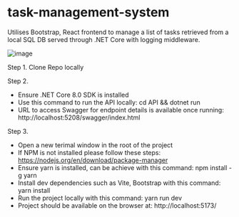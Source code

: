 # task-management-system

Utilises Bootstrap, React frontend to manage a list of tasks retrieved from a local SQL DB served through .NET Core with logging middleware.

![image](https://github.com/garethquirke/task-management-system/assets/15104324/4c4c26c9-74c0-473b-bd90-48dcec6d7979)


Step 1.
Clone Repo locally

Step 2.
- Ensure .NET Core 8.0 SDK is installed
- Use this command to run the API locally: cd API && dotnet run
- URL to access Swagger for endpoint details is available once running: http://localhost:5208/swagger/index.html

Step 3.
- Open a new terimal window in the root of the project
- If NPM is not installed please follow these steps: https://nodejs.org/en/download/package-manager
- Ensure yarn is installed, can be achieve with this command: npm install -g yarn
- Install dev dependencies such as Vite, Bootstrap with this command: yarn install
- Run the project locally with this command: yarn run dev
- Project should be available on the browser at: http://localhost:5173/

